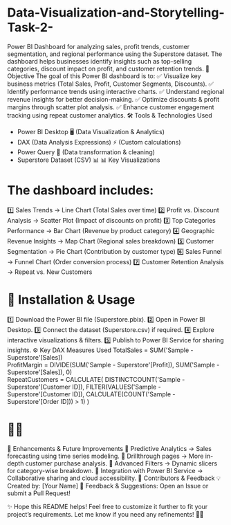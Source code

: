 # Data-Visualization-and-Storytelling-Task-2-
Power BI Dashboard for analyzing sales, profit trends, customer segmentation, and regional performance using the Superstore dataset. The dashboard helps businesses identify insights such as top-selling categories, discount impact on profit, and customer retention trends.
🎯 Objective
The goal of this Power BI dashboard is to:
✅ Visualize key business metrics (Total Sales, Profit, Customer Segments, Discounts).
✅ Identify performance trends using interactive charts.
✅ Understand regional revenue insights for better decision-making.
✅ Optimize discounts & profit margins through scatter plot analysis.
✅ Enhance customer engagement tracking using repeat customer analytics.
🛠️ Tools & Technologies Used
- Power BI Desktop 🖥️ (Data Visualization & Analytics)
- DAX (Data Analysis Expressions) ⚡ (Custom calculations)
- Power Query 🔄 (Data transformation & cleaning)
- Superstore Dataset (CSV) 📊
📊 Key Visualizations
# The dashboard includes:
1️⃣ Sales Trends → Line Chart (Total Sales over time)
2️⃣ Profit vs. Discount Analysis → Scatter Plot (Impact of discounts on profit)
3️⃣ Top Categories Performance → Bar Chart (Revenue by product category)
4️⃣ Geographic Revenue Insights → Map Chart (Regional sales breakdown)
5️⃣ Customer Segmentation → Pie Chart (Contribution by customer type)
6️⃣ Sales Funnel → Funnel Chart (Order conversion process)
7️⃣ Customer Retention Analysis → Repeat vs. New Customers

 # 📖 Installation & Usage
1️⃣ Download the Power BI file (Superstore.pbix).
2️⃣ Open in Power BI Desktop.
3️⃣ Connect the dataset (Superstore.csv) if required.
4️⃣ Explore interactive visualizations & filters.
5️⃣ Publish to Power BI Service for sharing insights.
⚙️ Key DAX Measures Used
TotalSales = SUM('Sample - Superstore'[Sales])  
ProfitMargin = DIVIDE(SUM('Sample - Superstore'[Profit]), SUM('Sample - Superstore'[Sales]), 0)  
RepeatCustomers = CALCULATE(
    DISTINCTCOUNT('Sample - Superstore'[Customer ID]),
    FILTER(VALUES('Sample - Superstore'[Customer ID]), CALCULATE(COUNT('Sample - Superstore'[Order ID])) > 1)
)

# 
📌 Enhancements & Future Improvements
🔹 Predictive Analytics → Sales forecasting using time series modeling.
🔹 Drillthrough pages → More in-depth customer purchase analysis.
🔹 Advanced Filters → Dynamic slicers for category-wise breakdown.
🔹 Integration with Power BI Service → Collaborative sharing and cloud accessibility.
📝 Contributors & Feedback
💡 Created by: [Your Name]
📧 Feedback & Suggestions: Open an Issue or submit a Pull Request!

✨ Hope this README helps! Feel free to customize it further to fit your project’s requirements. Let me know if you need any refinements! 🚀😊
